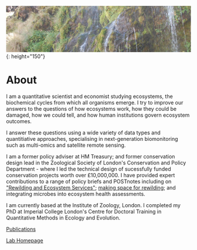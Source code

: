 ![headImage](/assets/headImage.jpeg){: height="150"}

# About
I am a quantitative scientist and economist studying ecosystems, the biochemical cycles from which all organisms emerge. I try to improve our answers to the questions of how ecosystems work, how they could be damaged, how we could tell, and how human institutions govern ecosystem outcomes. 

I answer these questions using a wide variety of data types and quantitiative approaches, specialising in next-generation biomonitoring such as multi-omics and satellite remote sensing.

I am a former policy adviser at HM Treasury; and former conservation design lead in the Zoological Society of London's Conservation and Policy Department - where I led the technical design of sucessfully funded conservation projects worth over £10,000,000. I have provided expert contributions to a range of policy briefs and POSTnotes including on ["Rewilding and Ecosystem Services"](https://post.parliament.uk/research-briefings/post-pn-0537/); [making space for rewilding](https://www.rewildingeurope.com/wp-content/uploads/2016/05/Making-Space-for-Rewilding-Policy-Brief1.pdf); and integrating microbes into ecosystem health assessments.

I am currently based at the Institute of Zoology, London. I completed my PhD at Imperial College London's Centre for Doctoral Training in Quantitative Methods in Ecology and Evolution.

[Publications](https://scholar.google.com/citations?hl=en&user=Z4Tl1S4AAAAJ)

[Lab Homepage](https://scholar.google.com/citations?hl=en&user=B7YZK60AAAAJ&view_op=list_works&sortby=pubdate)